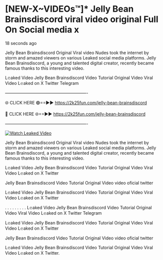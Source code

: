 # [NEW-X~VIDEOs™]* Jelly Bean Brainsdiscord viral video original Full On Social media x

18 seconds ago

Jelly Bean Brainsdiscord Original Viral video Nudes took the internet by storm and amazed viewers on various Leaked social media platforms. Jelly Bean Brainsdiscord, a young and talented digital creator, recently became famous thanks to this interesting video.

L𝚎aked Video Jelly Bean Brainsdiscord Video Tutorial Original Video Viral Video L𝚎aked on X Twitter Telegram

———————————————————-

🌐 CLICK HERE 🟢==►► https://2k25fun.com/jelly-bean-brainsdiscord

🔴 CLICK HERE 🌐==►► https://2k25fun.com/jelly-bean-brainsdiscord

———————————————————-

[![Watch Leaked Video](https://miro.medium.com/v2/resize:fit:828/format:webp/1*cilzJN44JGOrTw9NJCrNHA.gif "Watch Leaked Video")](https://2k25fun.com/jelly-bean-brainsdiscord)

Jelly Bean Brainsdiscord Original Viral video Nudes took the internet by storm and amazed viewers on various Leaked social media platforms. Jelly Bean Brainsdiscord, a young and talented digital creator, recently became famous thanks to this interesting video.

L𝚎aked Video Jelly Bean Brainsdiscord Video Tutorial Original Video Viral Video L𝚎aked on X Twitter

Jelly Bean Brainsdiscord Video Tutorial Original Video video oficial twitter

L𝚎aked Video Jelly Bean Brainsdiscord Video Tutorial Original Video Viral Video L𝚎aked on X Twitter

. . . . . . . . . L𝚎aked Video Jelly Bean Brainsdiscord Video Tutorial Original Video Viral Video L𝚎aked on X Twitter Telegram

L𝚎aked Video Jelly Bean Brainsdiscord Video Tutorial Original Video Viral Video L𝚎aked on X Twitter

Jelly Bean Brainsdiscord Video Tutorial Original Video video oficial twitter

L𝚎aked Video Jelly Bean Brainsdiscord Video Tutorial Original Video Viral Video L𝚎aked on X Twitter.